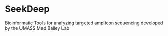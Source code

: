 SeekDeep
========

Bioinformatic Tools for analyzing targeted amplicon sequencing developed by the UMASS Med Bailey Lab
